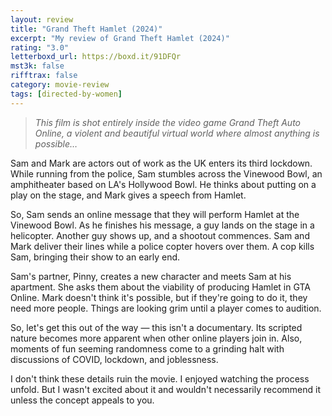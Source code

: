 ```yaml
---
layout: review
title: "Grand Theft Hamlet (2024)"
excerpt: "My review of Grand Theft Hamlet (2024)"
rating: "3.0"
letterboxd_url: https://boxd.it/91DFQr
mst3k: false
rifftrax: false
category: movie-review
tags: [directed-by-women]
---
```


<blockquote><i>This film is shot entirely inside the video game Grand Theft Auto Online, a violent and beautiful virtual world where almost anything is possible…</i></blockquote>

Sam and Mark are actors out of work as the UK enters its third lockdown. While running from the police, Sam stumbles across the Vinewood Bowl, an amphitheater based on LA's Hollywood Bowl. He thinks about putting on a play on the stage, and Mark gives a speech from Hamlet.

So, Sam sends an online message that they will perform Hamlet at the Vinewood Bowl. As he finishes his message, a guy lands on the stage in a helicopter. Another guy shows up, and a shootout commences. Sam and Mark deliver their lines while a police copter hovers over them. A cop kills Sam, bringing their show to an early end.

Sam's partner, Pinny, creates a new character and meets Sam at his apartment. She asks them about the viability of producing Hamlet in GTA Online. Mark doesn't think it's possible, but if they're going to do it, they need more people. Things are looking grim until a player comes to audition.

So, let's get this out of the way — this isn't a documentary. Its scripted nature becomes more apparent when other online players join in. Also, moments of fun seeming randomness come to a grinding halt with discussions of COVID, lockdown, and joblessness.

I don't think these details ruin the movie. I enjoyed watching the process unfold. But I wasn't excited about it and wouldn't necessarily recommend it unless the concept appeals to you.
